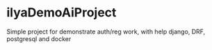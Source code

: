 # ilyaDemoAiProject
 Simple project for demonstrate auth/reg work, with help django, DRF, postgresql and docker
